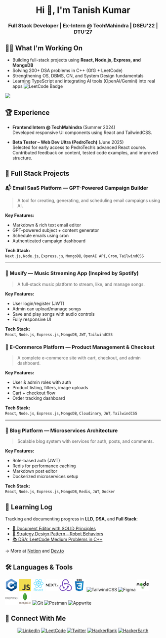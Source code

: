 <h1 align="center">Hi 👋, I'm Tanish Kumar</h1>
<h3 align="center">Full Stack Developer | Ex-Intern @ TechMahindra | DSEU'22 | DTU'27</h3>


## 👨‍💻 What I'm Working On

- Building full-stack projects using **React, Node.js, Express, and MongoDB**
- Solving 200+ DSA problems in C++ (GfG + LeetCode)
- Strengthening OS, DBMS, CN, and System Design fundamentals
- Learning TypeScript and integrating AI tools (OpenAI/Gemini) into real apps
![LeetCode Badge](https://img.shields.io/badge/LeetCode-200%2B_problems-orange)

[![](https://img.shields.io/badge/PedroTech-Beta%20Tester-blueviolet?logo=react)](https://beta.webdevultra.com)

## 🏆 Experience

- **Frontend Intern @ TechMahindra** (Summer 2024)  
  Developed responsive UI components using React and TailwindCSS.

- **Beta Tester – Web Dev Ultra (PedroTech)** (June 2025)  
  Selected for early access to PedroTech’s advanced React course.  
  Contributed feedback on content, tested code examples, and improved structure.



## 🚀 Full Stack Projects
### 📬 Email SaaS Platform — GPT-Powered Campaign Builder  
> A tool for creating, generating, and scheduling email campaigns using AI.

**Key Features:**  
- Markdown & rich text email editor  
- GPT-powered subject + content generator  
- Schedule emails using cron  
- Authenticated campaign dashboard

**Tech Stack:**  
`Next.js`, `Node.js`, `Express.js`, `MongoDB`, `OpenAI API`, `Cron`, `TailwindCSS`

---

### 🎵 Musify — Music Streaming App (Inspired by Spotify)  
> A full-stack music platform to stream, like, and manage songs.

**Key Features:**  
- User login/register (JWT)
- Admin can upload/manage songs  
- Save and play songs with audio controls  
- Fully responsive UI

**Tech Stack:**  
`React`, `Node.js`, `Express.js`, `MongoDB`, `JWT`, `TailwindCSS`


### 🛒 E-Commerce Platform — Product Management & Checkout  
> A complete e-commerce site with cart, checkout, and admin dashboard.

**Key Features:**  
- User & admin roles with auth  
- Product listing, filters, image uploads  
- Cart + checkout flow  
- Order tracking dashboard

**Tech Stack:**  
`React`, `Node.js`, `Express.js`, `MongoDB`, `Cloudinary`, `JWT`, `TailwindCSS`

---

### 📝 Blog Platform — Microservices Architecture  
> Scalable blog system with services for auth, posts, and comments.

**Key Features:**  
- Role-based auth (JWT)  
- Redis for performance caching  
- Markdown post editor  
- Dockerized microservices setup

**Tech Stack:**  
`React`, `Node.js`, `Express.js`, `MongoDB`, `Redis`, `JWT`, `Docker`

## 📝 Learning Log

Tracking and documenting progress in **LLD**, **DSA**, and **Full Stack**:

- [📒 Document Editor with SOLID Principles](#)  
- [🧠 Strategy Design Pattern – Robot Behaviors](#)  
- [📚 DSA: LeetCode Medium Problems in C++](#)

→ More at [Notion](#) and [Dev.to](#)


## 🛠️ Languages & Tools

<p align="left">
  <img src="https://raw.githubusercontent.com/devicons/devicon/master/icons/cplusplus/cplusplus-original.svg" width="40" title="C++" />
  <img src="https://raw.githubusercontent.com/devicons/devicon/master/icons/javascript/javascript-original.svg" width="40" title="JavaScript" />
  <img src="https://raw.githubusercontent.com/devicons/devicon/master/icons/react/react-original-wordmark.svg" width="40" title="React.js" />
  <img src="https://raw.githubusercontent.com/devicons/devicon/master/icons/nextjs/nextjs-original-wordmark.svg" width="40" title="Next.js" />
  <img src="https://raw.githubusercontent.com/devicons/devicon/master/icons/redux/redux-original.svg" width="40" title="Redux" />
  <img src="https://raw.githubusercontent.com/devicons/devicon/master/icons/css3/css3-original-wordmark.svg" width="40" title="CSS" />
  <img src="https://www.vectorlogo.zone/logos/tailwindcss/tailwindcss-icon.svg" width="40" title="TailwindCSS" />
  <img src="https://www.vectorlogo.zone/logos/figma/figma-icon.svg" width="40" title="Figma" />
  <img src="https://raw.githubusercontent.com/devicons/devicon/master/icons/nodejs/nodejs-original-wordmark.svg" width="40" title="Node.js" />
  <img src="https://raw.githubusercontent.com/devicons/devicon/master/icons/express/express-original-wordmark.svg" width="40" title="Express.js" />
  <img src="https://raw.githubusercontent.com/devicons/devicon/master/icons/mongodb/mongodb-original-wordmark.svg" width="40" title="MongoDB" />
  <img src="https://www.vectorlogo.zone/logos/git-scm/git-scm-icon.svg" width="40" title="Git" />
  <img src="https://www.vectorlogo.zone/logos/getpostman/getpostman-icon.svg" width="40" title="Postman" />
  <img src="https://www.vectorlogo.zone/logos/appwriteio/appwriteio-icon.svg" width="40" title="Appwrite" />
</p>



## 🔗 Connect With Me
<p align="center">
  <a href="https://linkedin.com/in/tanish29"><img src="https://img.shields.io/badge/LinkedIn-tanish29-blue?style=for-the-badge&logo=linkedin" alt="LinkedIn" /></a>
  <a href="https://www.leetcode.com/tanish2_9"><img src="https://img.shields.io/badge/LeetCode-tanish2__9-orange?style=for-the-badge&logo=leetcode" alt="LeetCode" /></a>
  <a href="https://twitter.com/tanish_29"><img src="https://img.shields.io/twitter/follow/tanish_29?logo=twitter&style=for-the-badge" alt="Twitter" /></a>
  <a href="https://www.hackerrank.com/tanish2992002"><img src="https://img.shields.io/badge/HackerRank-tanish2992002-2EC866?style=for-the-badge&logo=hackerrank" alt="HackerRank" /></a>
  <a href="https://www.hackerearth.com/tanish2992002"><img src="https://img.shields.io/badge/HackerEarth-tanish2992002-323754?style=for-the-badge&logo=hackerearth" alt="HackerEarth" /></a>
</p>
